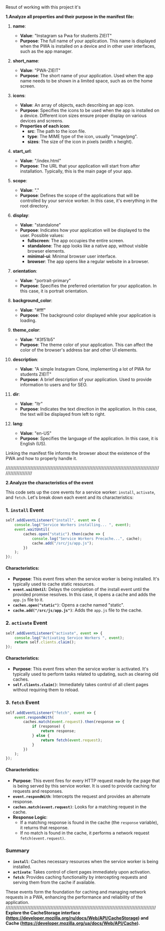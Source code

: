 Resut of working with this project it's 

**1.Analyze all properties and their purpose in the manifest file:**
1. **name**: 
   - **Value**: "Instagram sa Pwa for students ZIEIT"
   - **Purpose**: The full name of your application. This name is displayed when the PWA is installed on a device and in other user interfaces, such as the app manager.

2. **short_name**: 
   - **Value**: "PWA-ZIEIT"
   - **Purpose**: The short name of your application. Used when the app name needs to be shown in a limited space, such as on the home screen.

3. **icons**: 
   - **Value**: An array of objects, each describing an app icon.
   - **Purpose**: Specifies the icons to be used when the app is installed on a device. Different icon sizes ensure proper display on various devices and screens.
   - **Properties of each icon**:
     - **src**: The path to the icon file.
     - **type**: The MIME type of the icon, usually "image/png".
     - **sizes**: The size of the icon in pixels (width x height).

4. **start_url**: 
   - **Value**: "/index.html"
   - **Purpose**: The URL that your application will start from after installation. Typically, this is the main page of your app.

5. **scope**: 
   - **Value**: "."
   - **Purpose**: Defines the scope of the applications that will be controlled by your service worker. In this case, it's everything in the root directory.

6. **display**: 
   - **Value**: "standalone"
   - **Purpose**: Indicates how your application will be displayed to the user. Possible values:
     - **fullscreen**: The app occupies the entire screen.
     - **standalone**: The app looks like a native app, without visible browser elements.
     - **minimal-ui**: Minimal browser user interface.
     - **browser**: The app opens like a regular website in a browser.

7. **orientation**: 
   - **Value**: "portrait-primary"
   - **Purpose**: Specifies the preferred orientation for your application. In this case, it is portrait orientation.

8. **background_color**: 
   - **Value**: "#fff"
   - **Purpose**: The background color displayed while your application is loading.

9. **theme_color**: 
   - **Value**: "#3f51b5"
   - **Purpose**: The theme color of your application. This can affect the color of the browser's address bar and other UI elements.

10. **description**: 
    - **Value**: "A simple Instagram Clone, implementing a lot of PWA for students ZIEIT"
    - **Purpose**: A brief description of your application. Used to provide information to users and for SEO.

11. **dir**: 
    - **Value**: "ltr"
    - **Purpose**: Indicates the text direction in the application. In this case, the text will be displayed from left to right.

12. **lang**: 
    - **Value**: "en-US"
    - **Purpose**: Specifies the language of the application. In this case, it is English (US).

Linking the manifest file informs the browser about the existence of the PWA and how to properly handle it.


////////////////////////////////////////////////////////////////////////////////////////////////////////////////////


**2.Analyze the characteristics of the event**

This code sets up the core events for a service worker: `install`, `activate`, and `fetch`. Let's break down each event and its characteristics:

### 1. `install` Event

```javascript
self.addEventListener("install", event => {
    console.log("Service Workers installing... ", event);
    event.waitUntil(
        caches.open("static").then(cache => {
            console.log("Service Workers Precache...", cache);
            cache.add("/src/js/app.js");
        })
    );
});
```

#### Characteristics:

- **Purpose**: This event fires when the service worker is being installed. It's typically used to cache static resources.
- **`event.waitUntil`**: Delays the completion of the install event until the provided promise resolves. In this case, it opens a cache and adds the `app.js` file to it.
- **`caches.open("static")`**: Opens a cache named "static".
- **`cache.add("/src/js/app.js")`**: Adds the `app.js` file to the cache.

### 2. `activate` Event

```javascript
self.addEventListener("activate", event => {
    console.log("Activating Service Workers ", event);
    return self.clients.claim();
});
```

#### Characteristics:

- **Purpose**: This event fires when the service worker is activated. It's typically used to perform tasks related to updating, such as clearing old caches.
- **`self.clients.claim()`**: Immediately takes control of all client pages without requiring them to reload.

### 3. `fetch` Event

```javascript
self.addEventListener("fetch", event => {
    event.respondWith(
        caches.match(event.request).then(response => {
            if (response) {
                return response;
            } else {
                return fetch(event.request);
            }
        })
    );
});
```

#### Characteristics:

- **Purpose**: This event fires for every HTTP request made by the page that is being served by this service worker. It is used to provide caching for requests and responses.
- **`event.respondWith`**: Intercepts the request and provides an alternate response.
- **`caches.match(event.request)`**: Looks for a matching request in the cache.
- **Response Logic**:
  - If a matching response is found in the cache (the `response` variable), it returns that response.
  - If no match is found in the cache, it performs a network request `fetch(event.request)`.

### Summary

- **`install`**: Caches necessary resources when the service worker is being installed.
- **`activate`**: Takes control of client pages immediately upon activation.
- **`fetch`**: Provides caching functionality by intercepting requests and serving them from the cache if available.

These events form the foundation for caching and managing network requests in a PWA, enhancing the performance and reliability of the application.
/////////////////////////////////////////////////////////////////////////////////////////////////
**Explore the CacheStorage interface
(https://developer.mozilla.org/ru/docs/Web/API/CacheStorage) and Cache (https://developer.mozilla.org/ua/docs/Web/API/Cache).**


